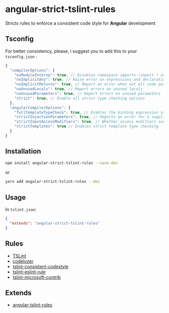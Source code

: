 # angular-strict-tslint-rules

Stricts rules to enforce a consistent code style for **Angular** development

## Tsconfig

For better consistency, please, i suggest you to add this to your `tsconfig.json` :

```javascript
{
  "compilerOptions": {
    "esModuleInterop": true, // Disables namespace imports (import * as fs from "fs") and enables CJS/AMD/UMD style imports (import fs from "fs")
    "noImplicitAny": true, // Raise error on expressions and declarations with an implied any type.
    "noImplicitReturns": true, // Report an error when not all code paths in function return a value.
    "noUnusedLocals": true, // Report errors on unused locals
    "noUnusedParameters": true, // Report errors on unused parameters
    "strict": true, // Enable all strict type checking options
  },
  "angularCompilerOptions": {
    "fullTemplateTypeCheck": true, // Enables the binding expression validation phase of the template compiler
    "strictInjectionParameters": true, // Reports an error for a supplied parameter whose injection type cannot be determined
    "strictInputAccessModifiers": true, // Whether access modifiers such as private/protected/readonly are honored when assigning a binding expression to an @Input()
    "strictTemplates": true // Enables strict template type checking
  }
}
```

## Installation

```sh
npm install angular-strict-tslint-rules --save-dev
```

or

```sh
yarn add angular-strict-tslint-rules --dev
```

## Usage

In `tslint.json`:

```json
{
  "extends": "angular-strict-tslint-rules"
}
```

## Rules

- [TSLint](https://github.com/palantir/tslint)
- [codelyzer](https://github.com/mgechev/codelyzer)
- [tslint-consistent-codestyle](https://github.com/ajafff/tslint-consistent-codestyle)
- [tslint-eslint-rule](https://github.com/buzinas/tslint-eslint-rules)
- [tslint-microsoft-contrib](https://github.com/Microsoft/tslint-microsoft-contrib)

## Extends

- [angular-tslint-rules](https://github.com/fulls1z3/angular-tslint-rules)
